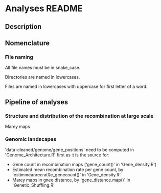 # Analyses README

## Description


## Nomenclature

### File naming

All file names must be in snake_case.

Directories are named in lowercases.

Files are named in lowercases with uppercase for first letter of a word.

## Pipeline of analyses

### Structure and distribution of the recombination at large scale

Marey maps

### Genomic landscapes

'data-cleaned/genome/gene_positions' need to be computed in 'Genome_Architecture.R' first as it is the source for:
* Gene count in recombination maps ('gene_count()' in 'Gene_density.R')
* Estimated mean recombination rate per gene count, by 'estimmeanrecrat0e_genecount()' in 'Gene_density.R'
* Marey maps in gnee distance, by 'gene_distance.map()' in 'Genetic_Shuffling.R'

